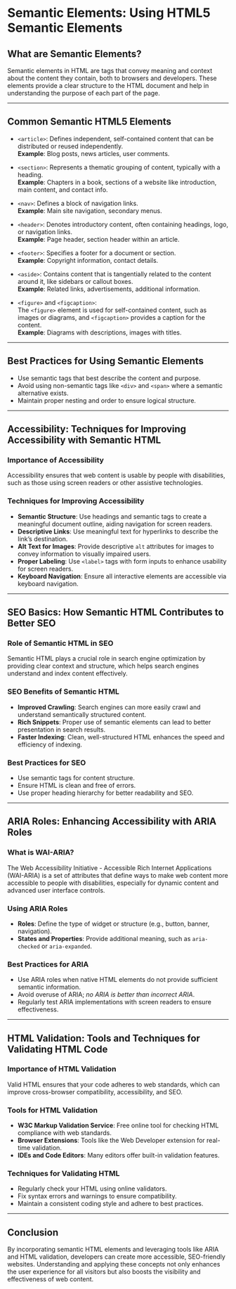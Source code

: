 # Semantic Elements: Using HTML5 Semantic Elements

## What are Semantic Elements?

Semantic elements in HTML are tags that convey meaning and context about the content they contain, both to browsers and developers. These elements provide a clear structure to the HTML document and help in understanding the purpose of each part of the page.

---

## Common Semantic HTML5 Elements

- `<article>`: Defines independent, self-contained content that can be distributed or reused independently.  
  **Example**: Blog posts, news articles, user comments.

- `<section>`: Represents a thematic grouping of content, typically with a heading.  
  **Example**: Chapters in a book, sections of a website like introduction, main content, and contact info.

- `<nav>`: Defines a block of navigation links.  
  **Example**: Main site navigation, secondary menus.

- `<header>`: Denotes introductory content, often containing headings, logo, or navigation links.  
  **Example**: Page header, section header within an article.

- `<footer>`: Specifies a footer for a document or section.  
  **Example**: Copyright information, contact details.

- `<aside>`: Contains content that is tangentially related to the content around it, like sidebars or callout boxes.  
  **Example**: Related links, advertisements, additional information.

- `<figure>` and `<figcaption>`:  
  The `<figure>` element is used for self-contained content, such as images or diagrams, and `<figcaption>` provides a caption for the content.  
  **Example**: Diagrams with descriptions, images with titles.

---

## Best Practices for Using Semantic Elements

- Use semantic tags that best describe the content and purpose.
- Avoid using non-semantic tags like `<div>` and `<span>` where a semantic alternative exists.
- Maintain proper nesting and order to ensure logical structure.

---

## Accessibility: Techniques for Improving Accessibility with Semantic HTML

### Importance of Accessibility

Accessibility ensures that web content is usable by people with disabilities, such as those using screen readers or other assistive technologies.

### Techniques for Improving Accessibility

- **Semantic Structure**: Use headings and semantic tags to create a meaningful document outline, aiding navigation for screen readers.
- **Descriptive Links**: Use meaningful text for hyperlinks to describe the link’s destination.
- **Alt Text for Images**: Provide descriptive `alt` attributes for images to convey information to visually impaired users.
- **Proper Labeling**: Use `<label>` tags with form inputs to enhance usability for screen readers.
- **Keyboard Navigation**: Ensure all interactive elements are accessible via keyboard navigation.

---

## SEO Basics: How Semantic HTML Contributes to Better SEO

### Role of Semantic HTML in SEO

Semantic HTML plays a crucial role in search engine optimization by providing clear context and structure, which helps search engines understand and index content effectively.

### SEO Benefits of Semantic HTML

- **Improved Crawling**: Search engines can more easily crawl and understand semantically structured content.
- **Rich Snippets**: Proper use of semantic elements can lead to better presentation in search results.
- **Faster Indexing**: Clean, well-structured HTML enhances the speed and efficiency of indexing.

### Best Practices for SEO

- Use semantic tags for content structure.
- Ensure HTML is clean and free of errors.
- Use proper heading hierarchy for better readability and SEO.

---

## ARIA Roles: Enhancing Accessibility with ARIA Roles

### What is WAI-ARIA?

The Web Accessibility Initiative - Accessible Rich Internet Applications (WAI-ARIA) is a set of attributes that define ways to make web content more accessible to people with disabilities, especially for dynamic content and advanced user interface controls.

### Using ARIA Roles

- **Roles**: Define the type of widget or structure (e.g., button, banner, navigation).
- **States and Properties**: Provide additional meaning, such as `aria-checked` or `aria-expanded`.

### Best Practices for ARIA

- Use ARIA roles when native HTML elements do not provide sufficient semantic information.
- Avoid overuse of ARIA; *no ARIA is better than incorrect ARIA*.
- Regularly test ARIA implementations with screen readers to ensure effectiveness.

---

## HTML Validation: Tools and Techniques for Validating HTML Code

### Importance of HTML Validation

Valid HTML ensures that your code adheres to web standards, which can improve cross-browser compatibility, accessibility, and SEO.

### Tools for HTML Validation

- **W3C Markup Validation Service**: Free online tool for checking HTML compliance with web standards.
- **Browser Extensions**: Tools like the Web Developer extension for real-time validation.
- **IDEs and Code Editors**: Many editors offer built-in validation features.

### Techniques for Validating HTML

- Regularly check your HTML using online validators.
- Fix syntax errors and warnings to ensure compatibility.
- Maintain a consistent coding style and adhere to best practices.

---

## Conclusion

By incorporating semantic HTML elements and leveraging tools like ARIA and HTML validation, developers can create more accessible, SEO-friendly websites. Understanding and applying these concepts not only enhances the user experience for all visitors but also boosts the visibility and effectiveness of web content.
